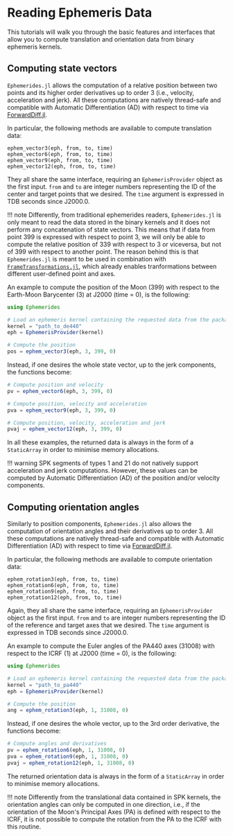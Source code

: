 # Reading Ephemeris Data

This tutorials will walk you through the basic features and interfaces that allow you to 
compute translation and orientation data from binary ephemeris kernels.

## Computing state vectors

`Ephemerides.jl` allows the computation of a relative position between two points and its higher order derivatives up to order 3 (i.e., velocity, acceleration and jerk). All these computations are natively 
thread-safe and compatible with Automatic Differentiation (AD) with respect to time via [ForwardDiff.jl](https://github.com/JuliaDiff/ForwardDiff.jl).

In particular, the following methods are available to compute translation data: 

```
ephem_vector3(eph, from, to, time)
ephem_vector6(eph, from, to, time)
ephem_vector9(eph, from, to, time)
ephem_vector12(eph, from, to, time)
```

They all share the same interface, requiring an `EphemerisProvider` object as the first input.
`from` and `to` are integer numbers representing the ID of the center and target points that 
we desired. The `time` argument is expressed in TDB seconds since J2000.0.

!!! note
    Differently, from traditional ephemerides readers, `Ephemerides.jl` is only meant to read the 
    data stored in the binary kernels and it does not perform any concatenation of state vectors. 
    This means that if data from point 399 is expressed with respect to point 3, we will only be able to compute the relative position of 339 with respect to 3 or viceversa, but not of 399 with respect to another point. The reason behind this is that `Ephemerides.jl` is meant to be used in combination with [`FrameTransformations.jl`](https://juliaspacemissiondesign.github.io/FrameTransformations.jl/stable/), which already enables tranformations between different user-defined point and axes.

An example to compute the position of the Moon (399) with respect to the Earth-Moon Barycenter (3) at J2000 (time = 0), is the following: 

```julia
using Ephemerides

# Load an ephemeris kernel containing the requested data from the package artifacts
kernel = "path_to_de440"
eph = EphemerisProvider(kernel)

# Compute the position
pos = ephem_vector3(eph, 3, 399, 0)
```

Instead, if one desires the whole state vector, up to the jerk components, the functions become: 

```julia
# Compute position and velocity 
pv = ephem_vector6(eph, 3, 399, 0)

# Compute position, velocity and acceleration
pva = ephem_vector9(eph, 3, 399, 0)

# Compute position, velocity, acceleration and jerk
pvaj = ephem_vector12(eph, 3, 399, 0)
```

In all these examples, the returned data is always in the form of a `StaticArray` in order to 
minimise memory allocations.

!!! warning 
    SPK segments of types 1 and 21 do not natively support acceleration and jerk computations.
    However, these values can be computed by Automatic Differentiation (AD) of the position and/or 
    velocity components.


## Computing orientation angles

Similarly to position components, `Ephemerides.jl` also allows the computation of orientation 
angles and their derivatives up to order 3. All these computations are natively 
thread-safe and compatible with Automatic Differentiation (AD) with respect to time via [ForwardDiff.jl](https://github.com/JuliaDiff/ForwardDiff.jl).

In particular, the following methods are available to compute orientation data: 

```
ephem_rotation3(eph, from, to, time)
ephem_rotation6(eph, from, to, time)
ephem_rotation9(eph, from, to, time)
ephem_rotation12(eph, from, to, time)
```

Again, they all share the same interface, requiring an `EphemerisProvider` object as the 
first input. `from` and `to` are integer numbers representing the ID of the reference and 
target axes that we desired. The `time` argument is expressed in TDB seconds since J2000.0.

An example to compute the Euler angles of the PA440 axes (31008) with respect to the ICRF (1) at 
J2000 (time = 0), is the following: 

```julia
using Ephemerides

# Load an ephemeris kernel containing the requested data from the package artifacts
kernel = "path_to_pa440"
eph = EphemerisProvider(kernel)

# Compute the position
ang = ephem_rotation3(eph, 1, 31008, 0)
```

Instead, if one desires the whole vector, up to the 3rd order derivative, the functions become: 

```julia
# Compute angles and derivatives 
pv = ephem_rotation6(eph, 1, 31008, 0)
pva = ephem_rotation9(eph, 1, 31008, 0)
pvaj = ephem_rotation12(eph, 1, 31008, 0)
```

The returned orientation data is always in the form of a `StaticArray` in order to minimise memory allocations.


!!! note 
    Differently from the translational data contained in SPK kernels, the orientation 
    angles can only be computed in one direction, i.e., if the orientation of the Moon's 
    Principal Axes (PA) is defined with respect to the ICRF, it is not possible to compute 
    the rotation from the PA to the ICRF with this routine. 